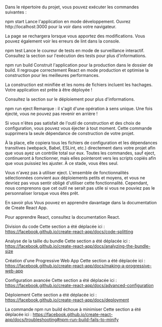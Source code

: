 Dans le répertoire du projet, vous pouvez exécuter les commandes suivantes :

npm start
Lance l'application en mode développement.
Ouvrez http://localhost:3000 pour la voir dans votre navigateur.

La page se rechargera lorsque vous apportez des modifications.
Vous pouvez également voir les erreurs de lint dans la console.

npm test
Lance le coureur de tests en mode de surveillance interactif.
Consultez la section sur l'exécution des tests pour plus d'informations.

npm run build
Construit l'application pour la production dans le dossier de build.
Il regroupe correctement React en mode production et optimise la construction pour les meilleures performances.

La construction est minifiée et les noms de fichiers incluent les hachages.
Votre application est prête à être déployée !

Consultez la section sur le déploiement pour plus d'informations.

npm run eject
Remarque : il s'agit d'une opération à sens unique. Une fois éjecté, vous ne pouvez pas revenir en arrière !

Si vous n'êtes pas satisfait de l'outil de construction et des choix de configuration, vous pouvez vous éjecter à tout moment. Cette commande supprimera la seule dépendance de construction de votre projet.

À la place, elle copiera tous les fichiers de configuration et les dépendances transitives (webpack, Babel, ESLint, etc.) directement dans votre projet afin que vous ayez un contrôle total sur eux. Toutes les commandes, sauf eject, continueront à fonctionner, mais elles pointeront vers les scripts copiés afin que vous puissiez les ajuster. À ce stade, vous êtes seul.

Vous n'avez pas à utiliser eject. L'ensemble de fonctionnalités sélectionnées convient aux déploiements petits et moyens, et vous ne devriez pas vous sentir obligé d'utiliser cette fonctionnalité. Cependant, nous comprenons que cet outil ne serait pas utile si vous ne pouviez pas le personnaliser lorsque vous êtes prêt.

En savoir plus
Vous pouvez en apprendre davantage dans la documentation de Create React App.

Pour apprendre React, consultez la documentation React.

Division du code
Cette section a été déplacée ici : https://facebook.github.io/create-react-app/docs/code-splitting

Analyse de la taille du bundle
Cette section a été déplacée ici : https://facebook.github.io/create-react-app/docs/analyzing-the-bundle-size

Création d'une Progressive Web App
Cette section a été déplacée ici : https://facebook.github.io/create-react-app/docs/making-a-progressive-web-app

Configuration avancée
Cette section a été déplacée ici : https://facebook.github.io/create-react-app/docs/advanced-configuration

Déploiement
Cette section a été déplacée ici : https://facebook.github.io/create-react-app/docs/deployment

La commande npm run build échoue à minimiser
Cette section a été déplacée ici : https://facebook.github.io/create-react-app/docs/troubleshooting#npm-run-build-fails-to-minify
